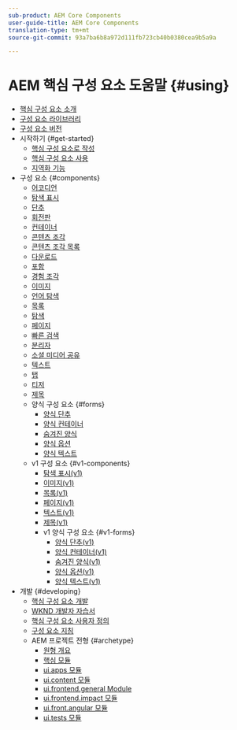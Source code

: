```yaml
---
sub-product: AEM Core Components
user-guide-title: AEM Core Components
translation-type: tm+mt
source-git-commit: 93a7ba6b8a972d111fb723cb40b0380cea9b5a9a

---
```



# AEM 핵심 구성 요소 도움말 {#using}

+ [핵심 구성 요소 소개](introduction.md)
+ [구성 요소 라이브러리](https://adobe.com/go/aem_cmp_library)
+ [구성 요소 버전](versions.md)
+ 시작하기 {#get-started}
   + [핵심 구성 요소로 작성](get-started/authoring.md)
   + [핵심 구성 요소 사용](get-started/using.md)
   + [지역화 기능](get-started/localization.md)
+ 구성 요소 {#components}
   + [어코디언](components/accordion.md)
   + [탐색 표시](components/breadcrumb.md)
   + [단추](components/button.md)
   + [회전판](components/carousel.md)
   + [컨테이너](components/container.md)
   + [콘텐츠 조각](components/content-fragment-component.md)
   + [콘텐츠 조각 목록](components/content-fragment-list.md)
   + [다운로드](components/download.md)
   + [포함](components/embed.md)
   + [경험 조각](components/experience-fragment.md)
   + [이미지](components/image.md)
   + [언어 탐색](components/language-navigation.md)
   + [목록](components/list.md)
   + [탐색](components/navigation.md)
   + [페이지](components/page.md)
   + [빠른 검색](components/quick-search.md)
   + [분리자](components/separator.md)
   + [소셜 미디어 공유](components/sharing.md)
   + [텍스트](components/text.md)
   + [탭](components/tabs.md)
   + [티저](components/teaser.md)
   + [제목](components/title.md)
   + 양식 구성 요소 {#forms}
      + [양식 단추](components/forms/form-button.md)
      + [양식 컨테이너](components/forms/form-container.md)
      + [숨겨진 양식](components/forms/form-hidden.md)
      + [양식 옵션](components/forms/form-options.md)
      + [양식 텍스트](components/forms/form-text.md)
   + v1 구성 요소 {#v1-components}
      + [탐색 표시(v1)](components/v1/breadcrumb-v1.md)
      + [이미지(v1)](components/v1/image-v1.md)
      + [목록(v1)](components/v1/list-v1.md)
      + [페이지(v1)](components/v1/page-v1.md)
      + [텍스트(v1)](components/v1/text-v1.md)
      + [제목(v1)](components/v1/title-v1.md)
      + v1 양식 구성 요소 {#v1-forms}
         + [양식 단추(v1)](components/v1/form-button-v1.md)
         + [양식 컨테이너(v1)](components/v1/form-container-v1.md)
         + [숨겨진 양식(v1)](components/v1/form-hidden-v1.md)
         + [양식 옵션(v1)](components/v1/form-options-v1.md)
         + [양식 텍스트(v1)](components/v1/form-text-v1.md)
+ 개발 {#developing}
   + [핵심 구성 요소 개발](developing/overview.md)
   + [WKND 개발자 자습서](https://docs.adobe.com/content/help/en/experience-manager-learn/getting-started-wknd-tutorial-develop/overview.html)
   + [핵심 구성 요소 사용자 정의](developing/customizing.md)
   + [구성 요소 지침](developing/guidelines.md)
   + AEM 프로젝트 전형 {#archetype}
      + [원형 개요](developing/archetype/overview.md)
      + [핵심 모듈](developing/archetype/core.md)
      + [ui.apps 모듈](developing/archetype/uiapps.md)
      + [ui.content 모듈](developing/archetype/uicontent.md)
      + [ui.frontend.general Module](developing/archetype/uifrontend.md)
      + [ui.frontend.impact 모듈](developing/archetype/uifrontend-react.md)
      + [ui.front.angular 모듈](developing/archetype/uifrontend-angular.md)
      + [ui.tests 모듈](developing/archetype/uitests.md)

